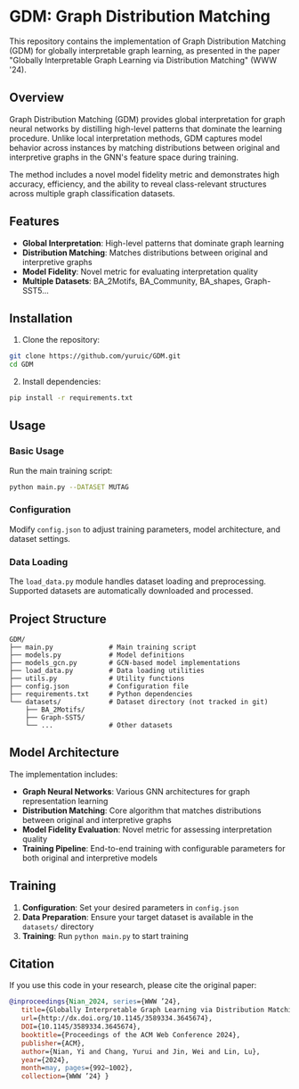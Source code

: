 # GDM: Graph Distribution Matching

This repository contains the implementation of Graph Distribution Matching (GDM) for globally interpretable graph learning, as presented in the paper "Globally Interpretable Graph Learning via Distribution Matching" (WWW '24).

## Overview

Graph Distribution Matching (GDM) provides global interpretation for graph neural networks by distilling high-level patterns that dominate the learning procedure. Unlike local interpretation methods, GDM captures model behavior across instances by matching distributions between original and interpretive graphs in the GNN's feature space during training.

The method includes a novel model fidelity metric and demonstrates high accuracy, efficiency, and the ability to reveal class-relevant structures across multiple graph classification datasets.

## Features

- **Global Interpretation**: High-level patterns that dominate graph learning
- **Distribution Matching**: Matches distributions between original and interpretive graphs
- **Model Fidelity**: Novel metric for evaluating interpretation quality
- **Multiple Datasets**: BA_2Motifs, BA_Community, BA_shapes, Graph-SST5...

## Installation

1. Clone the repository:
```bash
git clone https://github.com/yuruic/GDM.git
cd GDM
```

2. Install dependencies:
```bash
pip install -r requirements.txt
```

## Usage

### Basic Usage

Run the main training script:
```bash
python main.py --DATASET MUTAG
```

### Configuration

Modify `config.json` to adjust training parameters, model architecture, and dataset settings.

### Data Loading

The `load_data.py` module handles dataset loading and preprocessing. Supported datasets are automatically downloaded and processed.

## Project Structure

```
GDM/
├── main.py              # Main training script
├── models.py            # Model definitions
├── models_gcn.py        # GCN-based model implementations
├── load_data.py         # Data loading utilities
├── utils.py             # Utility functions
├── config.json          # Configuration file
├── requirements.txt     # Python dependencies
└── datasets/            # Dataset directory (not tracked in git)
    ├── BA_2Motifs/
    ├── Graph-SST5/
    └── ...              # Other datasets
```

## Model Architecture

The implementation includes:
- **Graph Neural Networks**: Various GNN architectures for graph representation learning
- **Distribution Matching**: Core algorithm that matches distributions between original and interpretive graphs
- **Model Fidelity Evaluation**: Novel metric for assessing interpretation quality
- **Training Pipeline**: End-to-end training with configurable parameters for both original and interpretive models

## Training

1. **Configuration**: Set your desired parameters in `config.json`
2. **Data Preparation**: Ensure your target dataset is available in the `datasets/` directory
3. **Training**: Run `python main.py` to start training

## Citation

If you use this code in your research, please cite the original paper:

```bibtex
@inproceedings{Nian_2024, series={WWW ’24},
   title={Globally Interpretable Graph Learning via Distribution Matching},
   url={http://dx.doi.org/10.1145/3589334.3645674},
   DOI={10.1145/3589334.3645674},
   booktitle={Proceedings of the ACM Web Conference 2024},
   publisher={ACM},
   author={Nian, Yi and Chang, Yurui and Jin, Wei and Lin, Lu},
   year={2024},
   month=may, pages={992–1002},
   collection={WWW ’24} }
```
